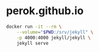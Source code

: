 # perok.github.io


```sh
docker run -it --rm \
    --volume="$PWD:/srv/jekyll" \
    -p 4000:4000 jekyll/jekyll \
    jekyll serve
```
